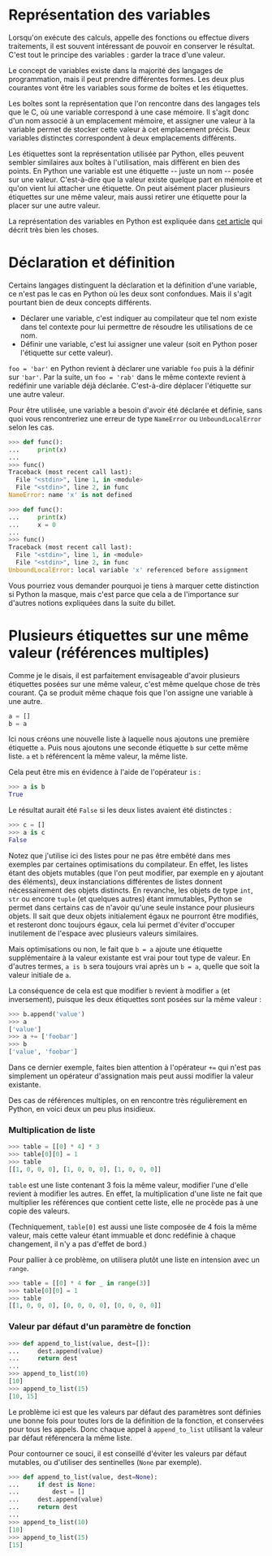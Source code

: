 # Représentation des variables

Lorsqu'on exécute des calculs, appelle des fonctions ou effectue divers traitements, il est souvent intéressant de pouvoir en conserver le résultat. C'est tout le principe des variables : garder la trace d'une valeur.

Le concept de variables existe dans la majorité des langages de programmation, mais il peut prendre différentes formes. Les deux plus courantes vont être les variables sous forme de boîtes et les étiquettes.

Les boîtes sont la représentation que l'on rencontre dans des langages tels que le C, où une variable correspond à une case mémoire.
Il s'agit donc d'un nom associé à un emplacement mémoire, et assigner une valeur à la variable permet de stocker cette valeur à cet emplacement précis.
Deux variables distinctes correspondent à deux emplacements différents.

Les étiquettes sont la représentation utilisée par Python, elles peuvent sembler similaires aux boîtes à l'utilisation, mais diffèrent en bien des points.
En Python une variable est une étiquette -- juste un nom -- posée sur une valeur.
C'est-à-dire que la valeur existe quelque part en mémoire et qu'on vient lui attacher une étiquette.
On peut aisément placer plusieurs étiquettes sur une même valeur, mais aussi retirer une étiquette pour la placer sur une autre valeur.

La représentation des variables en Python est expliquée dans [cet article](http://foobarnbaz.com/2012/07/08/understanding-python-variables/) qui décrit très bien les choses.

# Déclaration et définition

Certains langages distinguent la déclaration et la définition d'une variable, ce n'est pas le cas en Python où les deux sont confondues. Mais il s'agit pourtant bien de deux concepts différents.

* Déclarer une variable, c'est indiquer au compilateur que tel nom existe dans tel contexte pour lui permettre de résoudre les utilisations de ce nom.
* Définir une variable, c'est lui assigner une valeur (soit en Python poser l'étiquette sur cette valeur).

`foo = 'bar'` en Python revient à déclarer une variable `foo` puis à la définir sur `'bar'`.
Par la suite, un `foo = 'rab'` dans le même contexte revient à redéfinir une variable déjà déclarée.
C'est-à-dire déplacer l'étiquette sur une autre valeur.

Pour être utilisée, une variable a besoin d'avoir été déclarée et définie, sans quoi vous rencontreriez une erreur de type `NameError` ou `UnboundLocalError` selon les cas.

```python
>>> def func():
...     print(x)
... 
>>> func()
Traceback (most recent call last):
  File "<stdin>", line 1, in <module>
  File "<stdin>", line 2, in func
NameError: name 'x' is not defined
```

```python
>>> def func():
...     print(x)
...     x = 0
... 
>>> func()
Traceback (most recent call last):
  File "<stdin>", line 1, in <module>
  File "<stdin>", line 2, in func
UnboundLocalError: local variable 'x' referenced before assignment
```

Vous pourriez vous demander pourquoi je tiens à marquer cette distinction si Python la masque, mais c'est parce que cela a de l'importance sur d'autres notions expliquées dans la suite du billet.

# Plusieurs étiquettes sur une même valeur (références multiples)

Comme je le disais, il est parfaitement envisageable d'avoir plusieurs étiquettes posées sur une même valeur, c'est même quelque chose de très courant.
Ça se produit même chaque fois que l'on assigne une variable à une autre.

```python
a = []
b = a
```

Ici nous créons une nouvelle liste  à laquelle nous ajoutons une première étiquette `a`. Puis nous ajoutons une seconde étiquette `b` sur cette même liste.
`a` et `b` référencent la même valeur, la même liste.

Cela peut être mis en évidence à l'aide de l'opérateur `is` :

```python
>>> a is b
True
```

Le résultat aurait été `False` si les deux listes avaient été distinctes :

```python
>>> c = []
>>> a is c
False
```

Notez que j'utilise ici des listes pour ne pas être embêté dans mes exemples par certaines optimisations du compilateur.
En effet, les listes étant des objets mutables (que l'on peut modifier, par exemple en y ajoutant des éléments), deux instanciations différentes de listes donnent nécessairement des objets distincts.
En revanche, les objets de type `int`, `str` ou encore `tuple` (et quelques autres) étant immutables, Python se permet dans certains cas de n'avoir qu'une seule instance pour plusieurs objets.
Il sait que deux objets initialement égaux ne pourront être modifiés, et resteront donc toujours égaux, cela lui permet d'éviter d'occuper inutilement de l'espace avec plusieurs valeurs similaires.

Mais optimisations ou non, le fait que `b = a` ajoute une étiquette supplémentaire à la valeur existante est vrai pour tout type de valeur.
En d'autres termes, `a is b` sera toujours vrai après un `b = a`, quelle que soit la valeur initiale de `a`.

La conséquence de cela est que modifier `b` revient à modifier `a` (et inversement), puisque les deux étiquettes sont posées sur la même valeur :

```python
>>> b.append('value')
>>> a
['value']
>>> a += ['foobar']
>>> b
['value', 'foobar']
```

Dans ce dernier exemple, faites bien attention à l'opérateur `+=` qui n'est pas simplement un opérateur d'assignation mais peut aussi modifier la valeur existante.

Des cas de références multiples, on en rencontre très régulièrement en Python, en voici deux un peu plus insidieux.

### Multiplication de liste

```python
>>> table = [[0] * 4] * 3
>>> table[0][0] = 1
>>> table
[[1, 0, 0, 0], [1, 0, 0, 0], [1, 0, 0, 0]]
```

`table` est une liste contenant 3 fois la même valeur, modifier l'une d'elle revient à modifier les autres.
En effet, la multiplication d'une liste ne fait que multiplier les références que contient cette liste, elle ne procède pas à une copie des valeurs.

(Techniquement, `table[0]` est aussi une liste composée de 4 fois la même valeur, mais cette valeur étant immuable et donc redéfinie à chaque changement, il n'y a pas d'effet de bord.)

Pour pallier à ce problème, on utilisera plutôt une liste en intension avec un `range`.

```python
>>> table = [[0] * 4 for _ in range(3)]
>>> table[0][0] = 1
>>> table
[[1, 0, 0, 0], [0, 0, 0, 0], [0, 0, 0, 0]]
```

### Valeur par défaut d'un paramètre de fonction

```python
>>> def append_to_list(value, dest=[]):
...     dest.append(value)
...     return dest
... 
>>> append_to_list(10)
[10]
>>> append_to_list(15)
[10, 15]
```

Le problème ici est que les valeurs par défaut des paramètres sont définies une bonne fois pour toutes lors de la définition de la fonction, et conservées pour tous les appels.
Donc chaque appel à `append_to_list` utilisant la valeur par défaut référencera la même liste.

Pour contourner ce souci, il est conseillé d'éviter les valeurs par défaut mutables, ou d'utiliser des sentinelles (`None` par exemple).

```python
>>> def append_to_list(value, dest=None):
...     if dest is None:
...         dest = []
...     dest.append(value)
...     return dest
... 
>>> append_to_list(10)
[10]
>>> append_to_list(15)
[15]
```